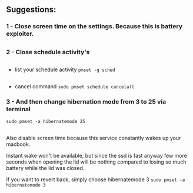## Suggestions:


### 1 - Close screen time on the settings. Because this is battery exploiter.
##
### 2 - Close schedule activity's
##
- list your schedule activity
``
 pmset -g sched
``
##
-  cancel command
``
sudo pmset schedule cancelall 
``
### 3 - And then change hibernation mode from 3 to 25 via terminal
``
sudo pmset -a hibernatemode 25
``
##

Also disable screen time because this service constantly wakes up 
your macbook.

Instant wake won't be available, but since the ssd is fast anyway few more 
seconds when opening the lid will be nothing compared to losing so much 
battery while the lid was closed.

If you want to revert back, simply choose hibernatemode 3
``
sudo pmset -a hibernatemode 3
``
